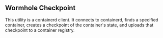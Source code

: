 ## Wormhole Checkpoint
This utility is a containerd client. It connects to containerd, finds a specified container, creates a checkpoint of the container's state, and uploads that checkpoint to a container registry. 